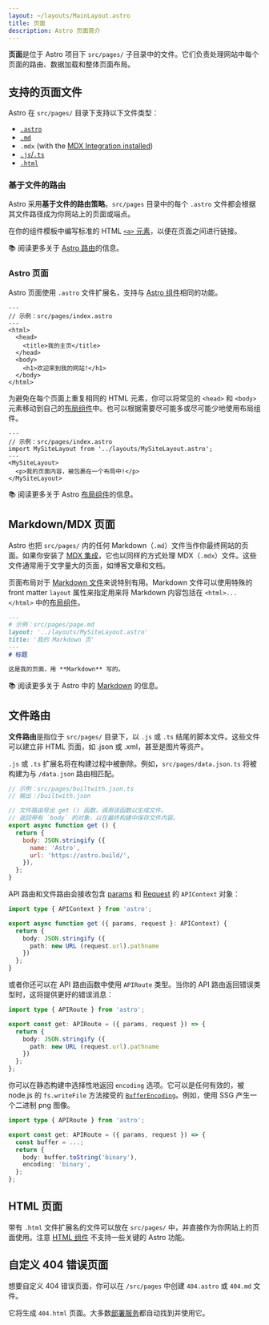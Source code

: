 ```yaml
---
layout: ~/layouts/MainLayout.astro
title: 页面
description: Astro 页面简介
---
```


**页面**是位于 Astro 项目下 `src/pages/` 子目录中的文件。它们负责处理网站中每个页面的路由、数据加载和整体页面布局。

## 支持的页面文件

Astro 在 `src/pages/` 目录下支持以下文件类型：

- [`.astro`](#astro-页面)
- [`.md`](#markdownmdx-页面)
- `.mdx` (with the [MDX Integration installed](/zh-cn/guides/integrations-guide/mdx/#installation))
- [`.js`/`.ts`](#文件路由)
- [`.html`](#html-页面)

### 基于文件的路由

Astro 采用**基于文件的路由策略**。`src/pages` 目录中的每个 `.astro` 文件都会根据其文件路径成为你网站上的页面或端点。

在你的组件模板中编写标准的 HTML [`<a>` 元素](https://developer.mozilla.org/en-US/docs/Web/HTML/Element/a)，以便在页面之间进行链接。

📚 阅读更多关于 [Astro 路由](/zh-cn/core-concepts/routing/)的信息。

### Astro 页面

Astro 页面使用 `.astro` 文件扩展名，支持与 [Astro 组件](/zh-cn/corecepts/astro-components/)相同的功能。

```astro
---
// 示例：src/pages/index.astro
---
<html>
  <head>
    <title>我的主页</title>
  </head>
  <body>
    <h1>欢迎来到我的网站!</h1>
  </body>
</html>
```

为避免在每个页面上重复相同的 HTML 元素，你可以将常见的 `<head>` 和 `<body>` 元素移动到自己的[布局组件](/zh-cn/core-concepts/layouts/)中。也可以根据需要尽可能多或尽可能少地使用布局组件。

```astro {3} /</?MySiteLayout>/
---
// 示例：src/pages/index.astro
import MySiteLayout from '../layouts/MySiteLayout.astro';
---
<MySiteLayout>
  <p>我的页面内容，被包裹在一个布局中!</p>
</MySiteLayout>
```

📚 阅读更多关于 Astro [布局组件](/zh-cn/core-concepts/layouts/)的信息。

## Markdown/MDX 页面

Astro 也把 `src/pages/` 内的任何 Markdown（`.md`）文件当作你最终网站的页面。如果你安装了 [MDX 集成](/en/guides/integrations-guide/mdx/#installation)，它也以同样的方式处理 MDX（`.mdx`）文件。这些文件通常用于文字量大的页面，如博客文章和文档。

页面布局对于 [Markdown 文件](#markdownmdx-页面)来说特别有用。Markdown 文件可以使用特殊的 front matter `layout` 属性来指定用来将 Markdown 内容包括在 `<html>...</html>` 中的[布局组件](/zh-cn/core-concepts/layouts/)。

```md {3}
---
# 示例：src/pages/page.md
layout: '../layouts/MySiteLayout.astro'
title: '我的 Markdown 页'
---
# 标题

这是我的页面，用 **Markdown** 写的。
```

📚 阅读更多关于 Astro 中的 [Markdown](/zh-cn/guides/markdown-content/) 的信息。

## 文件路由

**文件路由**是指位于 `src/pages/` 目录下，以 `.js` 或 `.ts` 结尾的脚本文件。这些文件可以建立非 HTML 页面，如 .json 或 .xml，甚至是图片等资产。

`.js` 或 `.ts` 扩展名将在构建过程中被删除。例如，`src/pages/data.json.ts` 将被构建为与 `/data.json` 路由相匹配。

```js
// 示例：src/pages/builtwith.json.ts
// 输出：/builtwith.json

// 文件路由导出 get () 函数，调用该函数以生成文件。
// 返回带有 `body` 的对象，以在最终构建中保存文件内容。
export async function get () {
  return {
    body: JSON.stringify ({
      name: 'Astro',
      url: 'https://astro.build/',
    }),
  };
}
```

API 路由和文件路由会接收包含 [params](/zh-cn/reference/api-reference/#params) 和 [Request](https://developer.mozilla.org/en-US/docs/Web/API/request) 的 `APIContext` 对象：

```ts title="src/pages/request-path.json.ts"
import type { APIContext } from 'astro';

export async function get ({ params, request }: APIContext) {
  return {
    body: JSON.stringify ({
      path: new URL (request.url).pathname
    })
  };
}
```

或者你还可以在 API 路由函数中使用 `APIRoute` 类型。当你的 API 路由返回错误类型时，这将提供更好的错误消息：

```ts title="src/pages/request-path.json.ts"
import type { APIRoute } from 'astro';

export const get: APIRoute = ({ params, request }) => {
  return {
    body: JSON.stringify ({
      path: new URL (request.url).pathname
    })
  };
};
```

你可以在静态构建中选择性地返回 `encoding` 选项。它可以是任何有效的，被 node.js 的 `fs.writeFile` 方法接受的 [`BufferEncoding`](https://github.com/DefinitelyTyped/DefinitelyTyped/blob/bdd02508ddb5eebcf701fdb8ffd6e84eabf47885/types/node/buffer.d.ts#L169)。例如，使用 SSG 产生一个二进制 png 图像。

```ts title="src/pages/image.png.ts" {7}
import type { APIRoute } from 'astro';

export const get: APIRoute = ({ params, request }) => {
  const buffer = ...;
  return {
    body: buffer.toString('binary'),
    encoding: 'binary',
  };
};

```

## HTML 页面

带有 `.html` 文件扩展名的文件可以放在 `src/pages/` 中，并直接作为你网站上的页面使用。注意 [HTML 组件](/en/corecepts/astro-components/#html-components) 不支持一些关键的 Astro 功能。

## 自定义 404 错误页面

想要自定义 404 错误页面，你可以在 `/src/pages` 中创建 `404.astro` 或 `404.md` 文件。

它将生成 `404.html` 页面。大多数[部署服务](/zh-cn/guides/deploy/)都自动找到并使用它。
